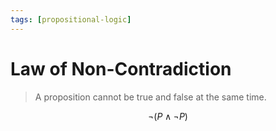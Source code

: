 ```yaml
---
tags: [propositional-logic]
---
```


# Law of Non-Contradiction

> A proposition cannot be true and false at the same time.

$$
\lnot (P \land  \lnot P)
$$

